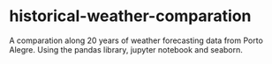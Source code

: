 # historical-weather-comparation
A comparation along 20 years of weather forecasting data from Porto Alegre. Using the pandas library, jupyter notebook and seaborn.

